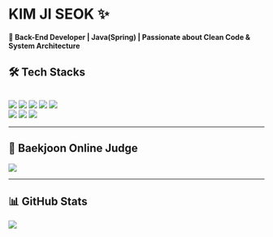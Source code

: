 # KIM JI SEOK ✨  
**🚀 Back-End Developer | Java(Spring) | Passionate about Clean Code & System Architecture**

<div align="left"> 
    <h2> 🛠️ Tech Stacks </h2>
    <br> 
    <div>
        <img src="https://img.shields.io/badge/C-A8B9CC?style=for-the-badge&logo=C&logoColor=white">
        <img src="https://img.shields.io/badge/Github-181717?style=for-the-badge&logo=Github&logoColor=white">
        <img src="https://img.shields.io/badge/Git-F05032?style=for-the-badge&logo=Git&logoColor=white">
        <img src="https://img.shields.io/badge/Java-007396?style=for-the-badge&logo=Java&logoColor=white">
        <img src="https://img.shields.io/badge/MySQL-4479A1?style=for-the-badge&logo=MySQL&logoColor=white">
        <br>
        <img src="https://img.shields.io/badge/Python-3776AB?style=for-the-badge&logo=Python&logoColor=white">
        <img src="https://img.shields.io/badge/Spring-6DB33F?style=for-the-badge&logo=Spring&logoColor=white">
        <img src="https://img.shields.io/badge/Spring Boot-6DB33F?style=for-the-badge&logo=Spring Boot&logoColor=white">
    </div>
</div>

---

<div align="left">
    <h2> 🏅 Baekjoon Online Judge </h2>
    <a href="https://solved.ac/kjs001004">
        <img src="http://mazassumnida.wtf/api/v2/generate_badge?boj=kjs001004"/>
    </a>
</div>

---

<div align="left">
    <h2> 📊 GitHub Stats </h2>
    <img src="https://github-readme-stats.vercel.app/api/top-langs/?username=JI1047&layout=compact&bg_color=180,000000,&title_color=000000&text_color=000000" />
</div>
